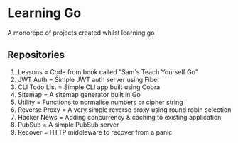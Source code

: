 # Learning Go

A monorepo of projects created whilst learning go

## Repositories

1. Lessons = Code from book called "Sam's Teach Yourself Go"
2. JWT Auth = Simple JWT auth server using Fiber
3. CLI Todo List = Simple CLI app built using Cobra
4. Sitemap = A sitemap generator built in Go
5. Utility = Functions to normalise numbers or cipher string
6. Reverse Proxy = A very simple reverse proxy using round robin selection
7. Hacker News = Adding concurrency & caching to existing application
8. PubSub = A simple PubSub server
9. Recover = HTTP middleware to recover from a panic

